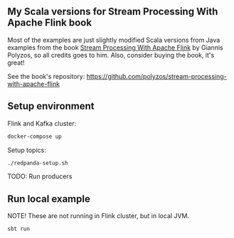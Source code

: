 ## My Scala versions for Stream Processing With Apache Flink book

Most of the examples are just slightly modified Scala versions from Java examples from the book [Stream Processing With Apache Flink](https://leanpub.com/streamprocessingwithapacheflink) by Giannis Polyzos, so all credits goes to him.
Also, consider buying the book, it's great!

See the book's repository: https://github.com/polyzos/stream-processing-with-apache-flink

## Setup environment

Flink and Kafka cluster:

```bash
docker-compose up
```

Setup topics:

```bash
./redpanda-setup.sh
```

TODO: Run producers


## Run local example

NOTE! These are not running in Flink cluster, but in local JVM.

```bash
sbt run
```


